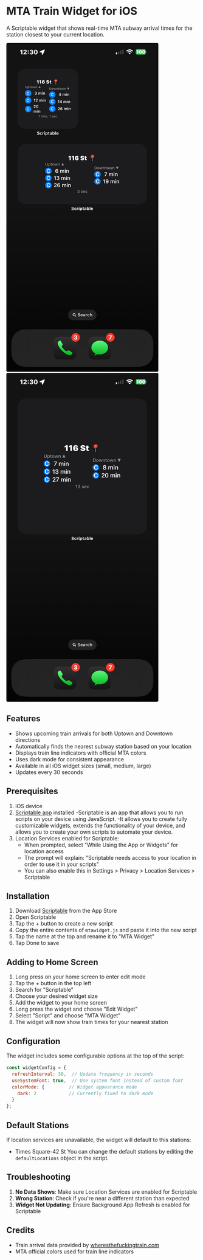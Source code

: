 # MTA Train Widget for iOS

A Scriptable widget that shows real-time MTA subway arrival times for the station closest to your current location.

![Small and Medium Widget Sizes](assets/widgetsmallmedium_400x865.png)
![Large Widget Size](assets/widgetlarge_400x865.png)

## Features

- Shows upcoming train arrivals for both Uptown and Downtown directions
- Automatically finds the nearest subway station based on your location
- Displays train line indicators with official MTA colors
- Uses dark mode for consistent appearance
- Available in all iOS widget sizes (small, medium, large)
- Updates every 30 seconds

## Prerequisites

1. iOS device
2. [Scriptable app](https://apps.apple.com/us/app/scriptable/id1405459188) installed
    -Scriptable is an app that allows you to run scripts on your device using JavaScript. 
    -It allows you to create fully customizable widgets, extends the functionality of your device, and allows you to create your own scripts to automate your device.
3. Location Services enabled for Scriptable:
   - When prompted, select "While Using the App or Widgets" for location access
   - The prompt will explain: "Scriptable needs access to your location in order to use it in your scripts"
   - You can also enable this in Settings > Privacy > Location Services > Scriptable

## Installation

1. Download [Scriptable](https://apps.apple.com/us/app/scriptable/id1405459188) from the App Store
2. Open Scriptable
3. Tap the + button to create a new script
4. Copy the entire contents of `mtawidget.js` and paste it into the new script
5. Tap the name at the top and rename it to "MTA Widget"
6. Tap Done to save

## Adding to Home Screen

1. Long press on your home screen to enter edit mode
2. Tap the + button in the top left
3. Search for "Scriptable"
4. Choose your desired widget size
5. Add the widget to your home screen
6. Long press the widget and choose "Edit Widget"
7. Select "Script" and choose "MTA Widget"
8. The widget will now show train times for your nearest station

## Configuration

The widget includes some configurable options at the top of the script:

```javascript
const widgetConfig = {
  refreshInterval: 30,  // Update frequency in seconds
  useSystemFont: true,  // Use system font instead of custom font
  colorMode: {         // Widget appearance mode
    dark: 2            // Currently fixed to dark mode
  }
};
```

## Default Stations

If location services are unavailable, the widget will default to this stations:
- Times Square-42 St
You can change the default stations by editing the `defaultLocations` object in the script.

## Troubleshooting

1. **No Data Shows**: Make sure Location Services are enabled for Scriptable
2. **Wrong Station**: Check if you're near a different station than expected
3. **Widget Not Updating**: Ensure Background App Refresh is enabled for Scriptable

## Credits

- Train arrival data provided by [wheresthefuckingtrain.com](https://wheresthefuckingtrain.com)
- MTA official colors used for train line indicators 